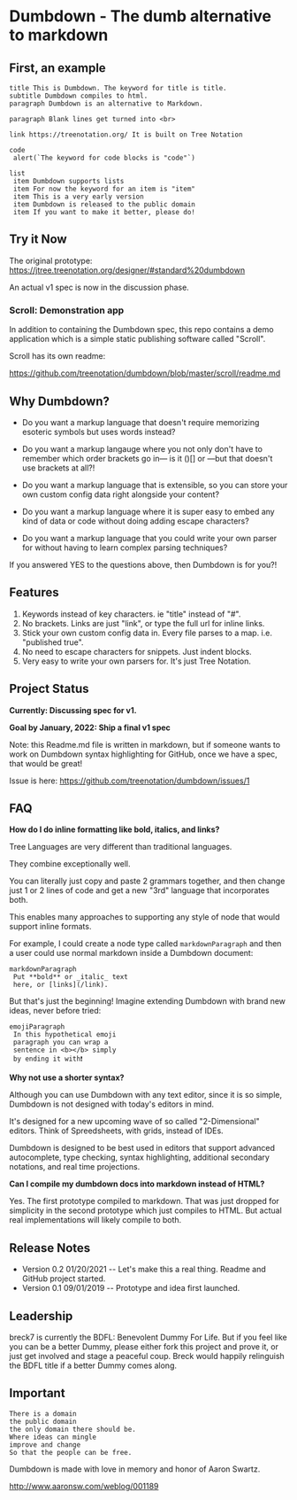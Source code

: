# Dumbdown - The dumb alternative to markdown

## First, an example

```dumbdown
title This is Dumbdown. The keyword for title is title.
subtitle Dumbdown compiles to html.
paragraph Dumbdown is an alternative to Markdown.

paragraph Blank lines get turned into <br>

link https://treenotation.org/ It is built on Tree Notation

code
 alert(`The keyword for code blocks is "code"`)

list
 item Dumbdown supports lists
 item For now the keyword for an item is "item"
 item This is a very early version
 item Dumbdown is released to the public domain
 item If you want to make it better, please do!
```

## Try it Now

The original prototype:
https://jtree.treenotation.org/designer/#standard%20dumbdown

An actual v1 spec is now in the discussion phase.

### Scroll: Demonstration app

In addition to containing the Dumbdown spec,
this repo contains a demo application which is
a simple static publishing software called "Scroll".

Scroll has its own readme:

https://github.com/treenotation/dumbdown/blob/master/scroll/readme.md

## Why Dumbdown?

- Do you want a markup language that doesn't
  require memorizing esoteric symbols but uses words
  instead?

- Do you want a markup langauge where you not only
  don't have to remember which order brackets go in—
  is it ()[] or []()—but that doesn't use brackets
  at all?!

- Do you want a markup language that is extensible,
  so you can store your own custom config data right
  alongside your content?

- Do you want a markup language where it is super
  easy to embed any kind of data or code without
  doing adding escape characters?

- Do you want a markup language that you could
  write your own parser for without having to
  learn complex parsing techniques?

If you answered YES to the questions above, then
Dumbdown is for you?!

## Features

1. Keywords instead of key characters. ie "title" instead of "#".
2. No brackets. Links are just "link", or type the full url for inline links.
3. Stick your own custom config data in. Every file parses to a map. i.e. "published true".
4. No need to escape characters for snippets. Just indent blocks.
5. Very easy to write your own parsers for. It's just Tree Notation.

## Project Status

**Currently: Discussing spec for v1.**

**Goal by January, 2022: Ship a final v1 spec**

Note: this Readme.md file is written in markdown,
but if someone wants to work on Dumbdown syntax
highlighting for GitHub, once we have a spec,
that would be great!

Issue is here: https://github.com/treenotation/dumbdown/issues/1

## FAQ

**How do I do inline formatting like bold, italics,
and links?**

Tree Languages are very different than
traditional languages.

They combine exceptionally well.

You can literally just copy and paste
2 grammars together, and then change
just 1 or 2 lines of code and get a
new "3rd" language that incorporates
both.

This enables many approaches to supporting
any style of node that would support
inline formats.

For example, I could create a node type
called `markdownParagraph` and then a
user could use normal markdown inside
a Dumbdown document:

    markdownParagraph
     Put **bold** or _italic_ text
     here, or [links](/link).

But that's just the beginning! Imagine
extending Dumbdown with brand new ideas,
never before tried:

    emojiParagraph
     In this hypothetical emoji
     paragraph you can wrap a
     sentence in <b></b> simply
     by ending it with❗

**Why not use a shorter syntax?**

Although you can use Dumbdown with any text
editor, since it is so simple, Dumbdown is not
designed with today's editors in mind.

It's designed for a new upcoming wave of
so called "2-Dimensional" editors. Think
of Spreedsheets, with grids, instead of IDEs.

Dumbdown is designed to be best used in
editors that support advanced autocomplete,
type checking, syntax highlighting,
additional secondary notations, and real
time projections.

**Can I compile my dumbdown docs into markdown instead of HTML?**

Yes. The first prototype compiled to markdown.
That was just dropped for simplicity in the second
prototype which just compiles to HTML. But
actual real implementations will likely compile
to both.

## Release Notes

- Version 0.2 01/20/2021
  -- Let's make this a real thing. Readme and GitHub project started.
- Version 0.1 09/01/2019
  -- Prototype and idea first launched.

## Leadership

breck7 is currently the BDFL: Benevolent Dummy
For Life. But if you feel like you can be a better
Dummy, please either fork this project and prove
it, or just get involved and stage a peaceful
coup. Breck would happily relinguish the BDFL
title if a better Dummy comes along.

## Important

    There is a domain
    the public domain
    the only domain there should be.
    Where ideas can mingle
    improve and change
    So that the people can be free.

Dumbdown is made with love in memory and honor
of Aaron Swartz.

http://www.aaronsw.com/weblog/001189
